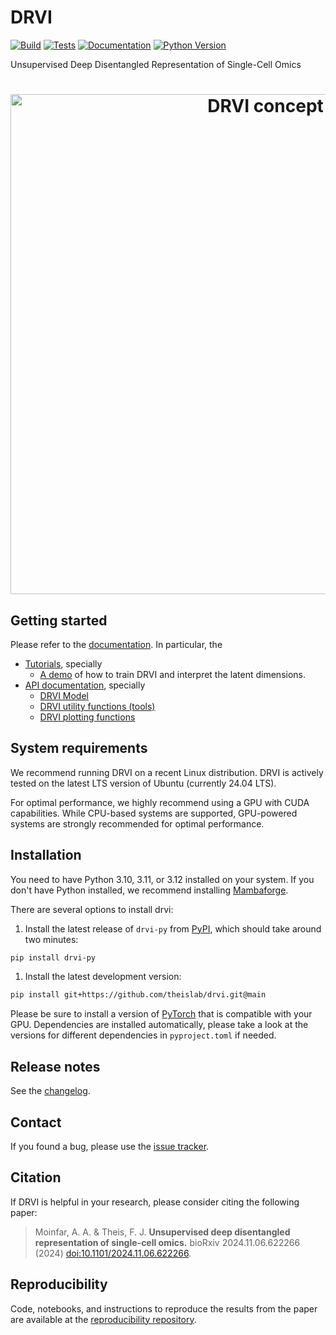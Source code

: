 # DRVI

[![Build][badge-build]][link-build]
[![Tests][badge-tests]][link-tests]
[![Documentation][badge-docs]][link-docs]
[![Python Version][badge-pyver]][link-pypi]

[badge-build]: https://github.com/theislab/drvi/actions/workflows/build.yaml/badge.svg
[badge-tests]: https://github.com/theislab/drvi/actions/workflows/test.yaml/badge.svg
[link-build]: https://github.com/theislab/drvi/actions/workflows/build.yaml
[link-tests]: https://github.com/theislab/drvi/actions/workflows/test.yaml
[badge-docs]: https://img.shields.io/readthedocs/drvi/latest.svg?label=Read%20the%20Docs
[badge-pyver]: https://img.shields.io/pypi/pyversions/drvi-py

Unsupervised Deep Disentangled Representation of Single-Cell Omics

<h1 align="center">
    <picture>
        <source srcset="https://raw.githubusercontent.com/theislab/DRVI/main/.github/misc/concept.svg">
        <img width="800" src="https://raw.githubusercontent.com/theislab/DRVI/main/.github/misc/concept.svg" alt="DRVI concept">
    </picture>
</h1>

## Getting started

Please refer to the [documentation][link-docs]. In particular, the

-   [Tutorials][link-tutorials], specially
    -   [A demo](https://drvi.readthedocs.io/latest/tutorials/external/general_pipeline.html) of how to train DRVI and interpret the latent dimensions.
-   [API documentation][link-api], specially
    -   [DRVI Model](https://drvi.readthedocs.io/latest/api/generated/drvi.model.DRVI.html)
    -   [DRVI utility functions (tools)](https://drvi.readthedocs.io/latest/api/tools.html)
    -   [DRVI plotting functions](https://drvi.readthedocs.io/latest/api/plotting.html)

## System requirements

We recommend running DRVI on a recent Linux distribution.
DRVI is actively tested on the latest LTS version of Ubuntu (currently 24.04 LTS).

<!-- TODO: remove ubuntu version later -->

For optimal performance, we highly recommend using a GPU with CUDA capabilities.
While CPU-based systems are supported, GPU-powered systems are strongly recommended for optimal performance.

## Installation

You need to have Python 3.10, 3.11, or 3.12 installed on your system. If you don't have
Python installed, we recommend installing [Mambaforge](https://github.com/conda-forge/miniforge#mambaforge).

There are several options to install drvi:

<!-- TODO: remove install time! -->

1. Install the latest release of `drvi-py` from [PyPI][link-pypi], which should take around two minutes:

```bash
pip install drvi-py
```

1. Install the latest development version:

```bash
pip install git+https://github.com/theislab/drvi.git@main
```

Please be sure to install a version of [PyTorch][pytorch-home] that is compatible with your GPU.
Dependencies are installed automatically, please take a look at the versions for different dependencies in `pyproject.toml` if needed.

[pytorch-home]: https://pytorch.org/

## Release notes

See the [changelog][changelog].

## Contact

<!-- TODO: make clear where to ask questions: -->
<!-- For questions and help requests, you can reach out in the [scverse discourse][scverse-discourse]. -->

If you found a bug, please use the [issue tracker][issue-tracker].

## Citation

If DRVI is helpful in your research, please consider citing the following paper:

> Moinfar, A. A. & Theis, F. J.
> **Unsupervised deep disentangled representation of single-cell omics.**
> bioRxiv 2024.11.06.622266 (2024) [doi:10.1101/2024.11.06.622266](https://doi.org/10.1101/2024.11.06.622266).

## Reproducibility

Code, notebooks, and instructions to reproduce the results from the paper are available at the [reproducibility repository][repr-repo].

[repr-repo]: https://github.com/theislab/drvi_reproducibility
[issue-tracker]: https://github.com/theislab/drvi/issues
[changelog]: https://drvi.readthedocs.io/latest/changelog.html
[link-docs]: https://drvi.readthedocs.io
[link-api]: https://drvi.readthedocs.io
[link-tutorials]: https://drvi.readthedocs.io/latest/tutorials/index.html
[link-pypi]: https://pypi.org/project/drvi-py
